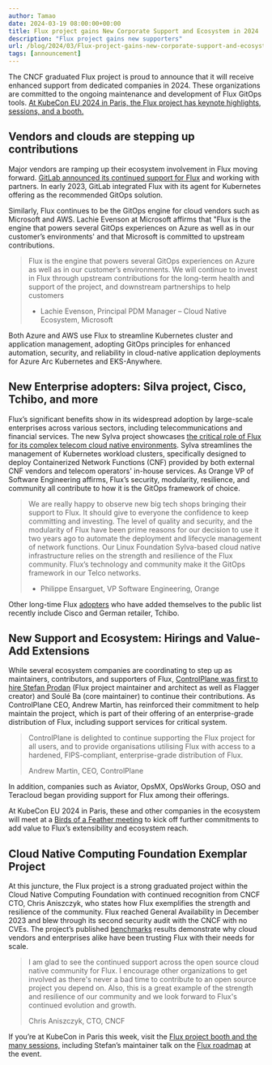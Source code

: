 ```yaml
---
author: Tamao
date: 2024-03-19 08:00:00+00:00
title: Flux project gains New Corporate Support and Ecosystem in 2024
description: "Flux project gains new supporters"
url: /blog/2024/03/Flux-project-gains-new-corporate-support-and-ecosystem-in-2024/
tags: [announcement]
---
```


The CNCF graduated Flux project is proud to announce that it will receive
enhanced support from dedicated companies in 2024.
These organizations are committed to the ongoing maintenance
and development of Flux GitOps tools.
[At KubeCon EU 2024 in Paris, the Flux project has keynote highlights, sessions, and a booth.](https://fluxcd.io/kubecon/)

## Vendors and clouds are stepping up contributions

Major vendors are ramping up their ecosystem involvement in Flux moving forward.
[GitLab announced its continued support for Flux](https://about.gitlab.com/blog/2024/03/05/the-continued-support-of-fluxcd-at-gitlab/) and working with partners.
In early 2023, GitLab integrated Flux with its agent for Kubernetes offering as the recommended GitOps solution. 

Similarly, Flux continues to be the GitOps engine for cloud vendors such as Microsoft and AWS.
Lachie Evenson at Microsoft affirms that "Flux is the engine that powers several GitOps
experiences on Azure as well as in our customer’s environments' and that Microsoft
is committed to upstream contributions.

> Flux is the engine that powers several GitOps experiences on Azure
> as well as in our customer’s environments. We will continue to invest
> in Flux through upstream contributions for the long-term health and
> support of the project, and downstream partnerships to help customers
> 
>-  Lachie Evenson, Principal PDM Manager – Cloud Native Ecosystem, Microsoft

Both Azure and AWS use Flux to streamline
Kubernetes cluster and application management, adopting GitOps principles
for enhanced automation, security, and reliability in cloud-native application
deployments for Azure Arc Kubernetes and EKS-Anywhere.

## New Enterprise adopters: Silva project, Cisco, Tchibo, and more

Flux’s significant benefits show in its widespread adoption by large-scale
enterprises across various sectors, including telecommunications and financial services.
The new Sylva project showcases [the critical role of Flux for its complex telecom cloud native environments](https://sylva-projects.gitlab.io/release-note/).
Sylva streamlines the management of Kubernetes workload clusters, specifically designed
to deploy Containerized Network Functions (CNF) provided by both external CNF vendors
and telecom operators' in-house services. As Orange VP of Software Engineering affirms,
Flux’s security, modularity, resilience, and community all contribute to how it is the GitOps framework of choice.

> We are really happy to observe new big tech shops bringing their support to Flux.
> It should give to everyone the confidence to keep committing and investing.
> The level of quality and security, and the modularity of Flux have been prime
> reasons for our decision to use it two years ago to automate the deployment
> and lifecycle management of network functions. Our Linux Foundation Sylva-based
> cloud native infrastructure relies on the strength and resilience of the Flux community.
> Flux’s technology and community make it the GitOps framework in our Telco networks.
> 
> - Philippe Ensarguet, VP Software Engineering, Orange

Other long-time Flux [adopters](https://fluxcd.io/adopters/) who have added themselves to the public
list recently include Cisco and German retailer, Tchibo.

## New Support and Ecosystem: Hirings and Value-Add Extensions

While several ecosystem companies are coordinating to step up as maintainers,
contributors, and supporters of Flux,
[ControlPlane was first to hire Stefan Prodan](https://control-plane.io/posts/controlplane-backs-the-cncf-flux-project-by-employing-maintainers/) (Flux project maintainer and architect as well as Flagger creator)
and Soulé Ba (core maintainer) to continue their contributions.
As ControlPlane CEO, Andrew Martin, has reinforced their commitment to help maintain the project,
which is part of their offering of an enterprise-grade distribution of Flux,
including support services for critical system. 

> ControlPlane is delighted to continue supporting the Flux project for all users,
> and to provide organisations utilising Flux with access to a hardened,
> FIPS-compliant, enterprise-grade distribution of Flux.
>
> Andrew Martin, CEO, ControlPlane

In addition, companies such as Aviator, OpsMX, OpsWorks Group,
OSO and Teracloud began providing support for Flux among their offerings.

At KubeCon EU 2024 in Paris, these and other companies in the ecosystem
will meet at a [Birds of a Feather meeting](https://kccnceu2024.sched.com/event/1akzm?iframe=no)
to kick off further commitments
to add value to Flux’s extensibility and ecosystem reach.

## Cloud Native Computing Foundation Exemplar Project

At this juncture, the Flux project is a strong graduated project within the
Cloud Native Computing Foundation with continued recognition from CNCF CTO,
Chris Aniszczyk, who states how Flux exemplifies the strength and resilience of the community.
Flux reached General Availability in December 2023 and blew through its
second security audit with the CNCF with no CVEs.
The project’s published [benchmarks](https://fluxcd.io/blog/2023/12/flux-v2.2.0/#benchmark-results)
results demonstrate why cloud vendors
and enterprises alike have been trusting Flux with their needs for scale.

> I am glad to see the continued support across the open source cloud native community for Flux.
> I encourage other organizations to get involved as there's never a bad time to contribute
> to an open source project you depend on. Also, this is a great example of the strength
> and resilience of our community and we look forward to Flux's continued evolution and growth.
> 
> Chris Aniszczyk, CTO, CNCF

If you’re at KubeCon in Paris this week, visit the [Flux project booth and the many sessions,](https://fluxcd.io/kubecon/)
including Stefan’s maintainer talk on the [Flux roadmap](https://github.com/fluxcd/flux2/discussions/4663) at the event.
